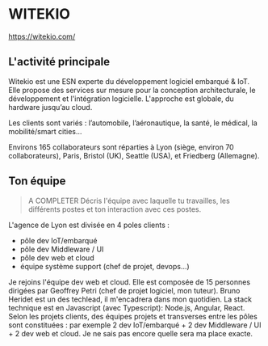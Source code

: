 # WITEKIO

https://witekio.com/

## L'activité principale

Witekio est une ESN experte du développement logiciel embarqué & IoT. Elle propose des services sur mesure pour la conception architecturale, le développement et l'intégration logicielle. L'approche est globale, du hardware jusqu’au cloud.

Les clients sont variés : l’automobile, l’aéronautique, la santé, le médical, la mobilité/smart cities...

Environs 165 collaborateurs sont réparties à Lyon (siège, environ 70 collaborateurs), Paris, Bristol (UK), Seattle (USA), et Friedberg (Allemagne).

## Ton équipe

> A COMPLETER
> Décris l'équipe avec laquelle tu travailles, les différents postes et ton interaction avec ces postes.

L'agence de Lyon est divisée en 4 poles clients :

- pôle dev IoT/embarqué
- pôle dev Middleware / UI
- pôle dev web et cloud
- équipe système support (chef de projet, devops...)

Je rejoins l'équipe dev web et cloud. Elle est composée de 15 personnes dirigées par Geoffrey Petri (chef de projet logiciel, mon tuteur).
Bruno Heridet est un des techlead, il m'encadrera dans mon quotidien.
La stack technique est en Javascript (avec Typescript): Node.js, Angular, React.
Selon les projets clients, des équipes projets et transverses entre les pôles sont constituées : par exemple 2 dev IoT/embarqué + 2 dev Middleware / UI + 2 dev web et cloud. Je ne sais pas encore quelle sera ma place exacte.
